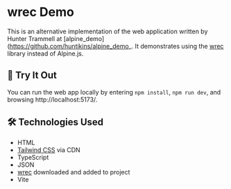 # wrec Demo

This is an alternative implementation of the web application
written by Hunter Trammell at
[alpine_demo](https://github.com/huntikins/alpine_demo_.
It demonstrates using the
[wrec](https://www.npmjs.com/package/wrec) library instead of Alpine.js.

## 🧪 Try It Out

You can run the web app locally by entering `npm install`, `npm run dev`,
and browsing http://localhost:5173/.

## 🛠 Technologies Used

- HTML
- [Tailwind CSS](https://tailwindcss.com/) via CDN
- TypeScript
- JSON
- [wrec](https://www.npmjs.com/package/wrec) downloaded and added to project
- Vite

